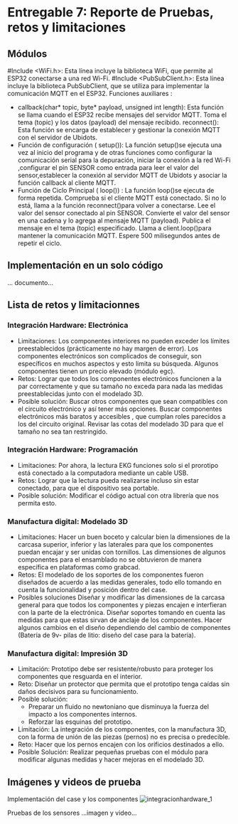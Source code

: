 # Entregable 7: Reporte de Pruebas, retos y limitaciones
## Módulos
#Include <WiFi.h>: Esta línea incluye la biblioteca WiFi, que permite al ESP32 conectarse a una red Wi-Fi. #Include <PubSubClient.h>: Esta línea incluye la biblioteca PubSubClient, que se utiliza para implementar la comunicación MQTT en el ESP32. Funciones auxiliares :
- callback(char* topic, byte* payload, unsigned int length): Esta función se llama cuando el ESP32 recibe mensajes del servidor MQTT. Toma el tema (topic) y los datos (payload) del mensaje recibido. reconnect(): Esta función se encarga de establecer y gestionar la conexión MQTT con el servidor de Ubidots.
- Función de configuración ( setup()): La función setup()se ejecuta una vez al inicio del programa y de otras funciones como configurar la comunicación serial para la depuración, iniciar la conexión a la red Wi-Fi ,configurar el pin SENSOR como entrada para leer el valor del sensor,establecer la conexión al servidor MQTT de Ubidots y asociar la función callback al cliente MQTT.
- Función de Ciclo Principal ( loop()) : La función loop()se ejecuta de forma repetida. Comprueba si el cliente MQTT está conectado. Si no lo está, llama a la función reconnect()para volver a conectarse. Lee el valor del sensor conectado al pin SENSOR. Convierte el valor del sensor en una cadena y lo agrega al mensaje MQTT (payload). Publica el mensaje en el tema (topic) especificado. Llama a client.loop()para mantener la comunicación MQTT. Espere 500 milisegundos antes de repetir el ciclo.
## Implementación en un solo código
... documento...
## Lista de retos y limitacionnes
### Integración Hardware: Electrónica
- Limitaciones: Los componentes interiores no pueden exceder los límites preestablecidos (prácticamente no hay margen de error). Los componentes electrónicos son complicados de conseguir, son específicos en muchos aspectos y esto limita su búsqueda. Algunos componentes tienen un precio elevado (módulo egc).
- Retos: Lograr que todos los componentes electrónicos funcionen a la par correctamente y que su tamaño no exceda para nada las medidas preestablecidas junto con el modelado 3D.
- Posible solución: Buscar otros componentes que sean compatibles con el circuito electrónico y así tener más opciones. Buscar componentes electrónicos más baratos y accesibles , que cumplan roles parecidos a los del circuito original. Revisar las cotas del modelado 3D para que el tamaño no sea tan restringido.
### Integración Hardware: Programación
- Limitaciones: Por ahora, la lectura EKG funciones solo si el prorotipo está conectado a la computadora mediante un cable USB.
- Retos: Lograr que la lectura pueda realizarse incluso sin estar conectado, para que el dispositivo sea portable.
- Posible solución: Modificar el código actual con otra librería que nos permita esto.
### Manufactura digital: Modelado 3D
- Limitaciones: Hacer un buen boceto y calcular bien la dimensiones de la carcasa superior, inferior y las laterales para que los componentes puedan encajar y ser unidas con tornillos. Las dimensiones de algunos componentes para el ensamblado no se obtuvieron de manera específica en plataformas como grabcad.
- Retos: El modelado de los soportes de los componentes fueron diseñados de acuerdo a las medidas generales, todo ello tomando en cuenta la funcionalidad y posición dentro del case.
- Posibles soluciones Diseñar y modificar las dimensiones de la carcasa general para que todos los componentes y piezas encajen e interfieran con la parte de la electrónica. Diseñar soportes tomando en cuenta las medidas para que estas sirvan de anclaje de los componentes. Hacer algunos cambios en el diseño dependiendo del cambio de componentes (Batería de 9v- pilas de litio: diseño del case para la batería).
### Manufactura digital: Impresión 3D
- Limitación: Prototipo debe ser resistente/robusto para proteger los componentes que resguarda en el interior.
- Reto: Diseñar un protector que permita que el prototipo tenga caídas sin daños decisivos para su funcionamiento.
- Posible solución:
  - Preparar un fluido no newtoniano que disminuya la fuerza del impacto a los componentes internos.
  - Reforzar las esquinas del prototipo.
- Limitación: La integración de los componentes, con la manufactura 3D, con la forma de unión de las piezas (pernos) no es precisa o predecible.
- Reto: Hacer que los pernos encajen con los orificios destinados a ello.
- Posible Solución: Realizar pequeñas pruebas con el módulo para modificar algunas medidas y hacer mejoras en el modelado 3D.
## Imágenes y videos de prueba
Implementación del case y los componentes
![integracionhardware_1](https://github.com/Kusi12/Proyecto-Equipo-8/assets/143301247/6f57e01c-95ed-42cd-b3a9-a84c1c1995a6)

Pruebas de los sensores
...imagen y video...
